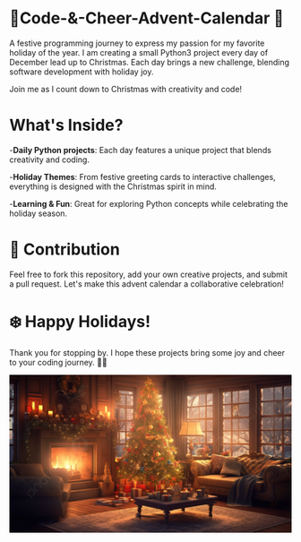 # 🎄Code-&-Cheer-Advent-Calendar 🎅
A festive programming journey to express my passion for my favorite holiday of the year. I am creating a small Python3 project every day of December lead up to Christmas. Each day brings a new challenge, blending software development with holiday joy. 

Join me as I count down to Christmas with creativity and code!

# What's Inside?

-**Daily Python projects**: Each day features a unique project that blends creativity and coding. 

-**Holiday Themes**: From festive greeting cards to interactive challenges, everything is designed with the Christmas spirit in mind. 

-**Learning & Fun**: Great for exploring Python concepts while celebrating the holiday season. 


# 🎄 Contribution 

Feel free to fork this repository, add your own creative projects, and submit a pull request. Let's make this advent calendar a collaborative celebration!


# ❄️ Happy Holidays! 

Thank you for stopping by. I hope these projects bring some joy and cheer to your coding journey. 🎁✨

![Christmas](Christmas.jpg)
